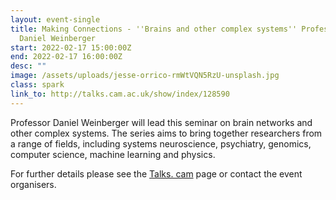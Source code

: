 ```yaml
---
layout: event-single
title: Making Connections - ''Brains and other complex systems'' Professor
  Daniel Weinberger
start: 2022-02-17 15:00:00Z
end: 2022-02-17 16:00:00Z
desc: ""
image: /assets/uploads/jesse-orrico-rmWtVQN5RzU-unsplash.jpg
class: spark
link_to: http://talks.cam.ac.uk/show/index/128590
---
```

Professor Daniel Weinberger will lead this seminar on brain networks and other complex systems. The series aims to bring together researchers from a range of fields, including systems neuroscience, psychiatry, genomics, computer science, machine learning and physics.

For further details please see the [Talks. cam](https://talks.cam.ac.uk/talk/index/195388) page or contact the event organisers.